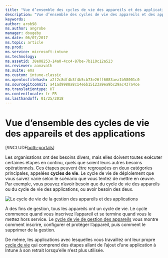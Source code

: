 ```yaml
---
title: "Vue d’ensemble des cycles de vie des appareils et des applications"
description: "Vue d’ensemble des cycles de vie des appareils et des applications dans Intune."
keywords: 
author: arob98
ms.author: angrobe
manager: dougeby
ms.date: 06/07/2017
ms.topic: article
ms.prod: 
ms.service: microsoft-intune
ms.technology: 
ms.assetid: 38e08253-14a0-4cc4-87be-7b110c12a523
ms.reviewer: aanavath
ms.suite: ems
ms.custom: intune-classic
ms.openlocfilehash: a2f2c8df4b3f4b5cb73e26ff6083aea1b58001c0
ms.sourcegitcommit: a41ad9988a8c14e6b15123a9ea9bc29ac437a4ce
ms.translationtype: HT
ms.contentlocale: fr-FR
ms.lasthandoff: 01/25/2018
---
```

# <a name="overview-of-device-and-app-lifecycles"></a>Vue d’ensemble des cycles de vie des appareils et des applications

[!INCLUDE[both-portals](./includes/note-for-both-portals.md)]

Les organisations ont des besoins divers, mais elles doivent toutes exécuter certaines étapes en continu, quels que soient leurs autres besoins opérationnels. Ces étapes peuvent être regroupées en deux catégories principales, appelées **cycles de vie**. Le cycle de vie de déploiement que vous suivez varie selon le scénario que vous tentez de mettre en œuvre. Par exemple, vous pouvez n’avoir besoin que du cycle de vie des appareils ou du cycle de vie des applications, ou avoir besoin des deux.

![Le cycle de vie de la gestion des appareils et des applications](./media/device-app-lifecycle.png "cycles de vie des appareils mobiles et des applications")

À des fins de gestion, tous les appareils ont un cycle de vie. Le cycle commence quand vous inscrivez l’appareil et se termine quand vous le mettez hors service. Le [cycle de vie de gestion des appareils](device-lifecycle.md) vous montre comment inscrire, configurer et protéger l’appareil, puis comment le supprimer de la gestion.

De même, les applications avec lesquelles vous travaillez ont leur propre [cycle de vie](app-lifecycle.md) qui comprend des étapes allant de l’ajout d’une application à Intune à son retrait lorsqu’elle n’est plus utilisée.
